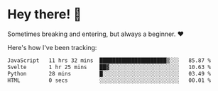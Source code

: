 # Hey there! 👋
Sometimes breaking and entering, but always a beginner. ❤️

Here's how I've been tracking:
<!--START_SECTION:waka-->

```txt
JavaScript   11 hrs 32 mins  █████████████████████▒░░░   85.87 %
Svelte       1 hr 25 mins    ██▓░░░░░░░░░░░░░░░░░░░░░░   10.63 %
Python       28 mins         █░░░░░░░░░░░░░░░░░░░░░░░░   03.49 %
HTML         0 secs          ░░░░░░░░░░░░░░░░░░░░░░░░░   00.01 %
```

<!--END_SECTION:waka-->
